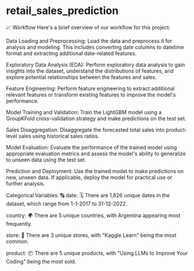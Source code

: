 # retail_sales_prediction

📈 Workflow
Here's a brief overview of our workflow for this project:

Data Loading and Preprocessing: Load the data and preprocess it for analysis and modeling. This includes converting date columns to datetime format and extracting additional date-related features.

Exploratory Data Analysis (EDA): Perform exploratory data analysis to gain insights into the dataset, understand the distributions of features, and explore potential relationships between the features and sales.

Feature Engineering: Perform feature engineering to extract additional relevant features or transform existing features to improve the model's performance.

Model Training and Validation: Train the LightGBM model using a GroupKFold cross-validation strategy and make predictions on the test set.

Sales Disaggregation: Disaggregate the forecasted total sales into product-level sales using historical sales ratios.

Model Evaluation: Evaluate the performance of the trained model using appropriate evaluation metrics and assess the model's ability to generalize to unseen data using the test set.

Prediction and Deployment: Use the trained model to make predictions on new, unseen data. If applicable, deploy the model for practical use or further analysis.



Categorical Variables: 🔠
date: 🗓️ There are 1,826 unique dates in the dataset, which range from 1-1-2017 to 31-12-2022.

country: 🌍 There are 5 unique countries, with Argentina appearing most frequently.

store: 🏬 There are 3 unique stores, with "Kaggle Learn" being the most common.

product: 📦 There are 5 unique products, with "Using LLMs to Improve Your Coding" being the most sold.
